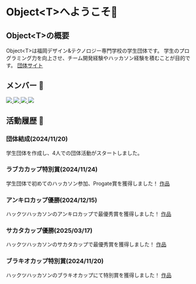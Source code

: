 # Object\<T>へようこそ🎉
## Object\<T>の概要
Object\<T>は福岡デザイン&テクノロジー専門学校の学生団体です。
学生のプログラミング力を向上させ、チーム開発経験やハッカソン経験を積むことが目的です。
[団体サイト](https://object-t.com)

## メンバー 🐙
<a href="https://github.com/naoido" rel="noopener noreferrer" target="_blank">
  <img src="https://avatars.githubusercontent.com/u/54303857?s=120&v=4">
</a>
<a href="https://github.com/thirdlf03" rel="noopener noreferrer" target="_blank">
  <img src="https://avatars.githubusercontent.com/u/114989748?s=120&v=4">
</a>
<a href="https://github.com/kenta-afk" rel="noopener noreferrer" target="_blank">
  <img src="https://avatars.githubusercontent.com/u/148222450?s=120&v=4">
</a>
<a href="https://github.com/AnnkoATAMA" rel="noopener noreferrer" target="_blank">
  <img src="https://avatars.githubusercontent.com/u/152017354?s=120&v=4">
</a>

## 活動履歴 📝
### 団体結成(2024/11/20)
学生団体を作成し、4人での団体活動がスタートしました。
### ラブカカップ特別賞(2024/11/24)
学生団体で初めてのハッカソン参加、Progate賞を獲得しました！
[作品](https://topaz.dev/projects/575f49eb3bc26cf370b1)
### アンキロカップ優勝(2024/12/15)
ハックツハッカソンのアンキロカップで最優秀賞を獲得しました！
[作品](https://topaz.dev/projects/a939290be6545eff5895)
### サカタカップ優勝(2025/03/17)
ハックツハッカソンのサカタカップで最優秀賞を獲得しました！
[作品](https://topaz.dev/projects/26cc73ac674452fd6250)
### ブラキオカップ特別賞(2024/11/20)
ハックツハッカソンのブラキオカップにて特別賞を獲得しました！
[作品](https://topaz.dev/projects/bdce75df1dd2bdcee0a7)